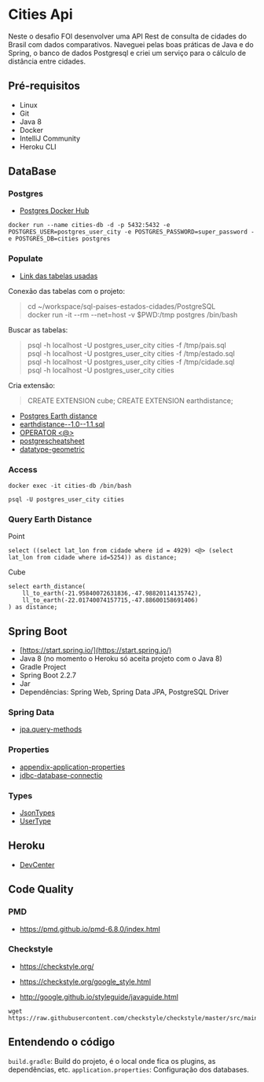 # Cities Api
Neste o desafio FOI desenvolver uma API Rest de consulta de cidades do Brasil com dados comparativos. Naveguei pelas boas práticas de Java e do Spring, o banco de dados Postgresql e criei um serviço para o cálculo de distância entre cidades.

## Pré-requisitos
- Linux
- Git
- Java 8
- Docker
- IntelliJ Community
- Heroku CLI

## DataBase

### Postgres

* [Postgres Docker Hub](https://hub.docker.com/_/postgres)

```shell script
docker run --name cities-db -d -p 5432:5432 -e POSTGRES_USER=postgres_user_city -e POSTGRES_PASSWORD=super_password -e POSTGRES_DB=cities postgres
```

### Populate
- [Link das tabelas usadas](https://github.com/chinnonsantos/sql-paises-estados-cidades/tree/master/PostgreSQL)

Conexão das tabelas com o projeto:
>cd ~/workspace/sql-paises-estados-cidades/PostgreSQL <br>
>docker run -it --rm --net=host -v $PWD:/tmp postgres /bin/bash <br>

Buscar as tabelas:
>psql -h localhost -U postgres_user_city cities -f /tmp/pais.sql <br>
>psql -h localhost -U postgres_user_city cities -f /tmp/estado.sql <br>
>psql -h localhost -U postgres_user_city cities -f /tmp/cidade.sql <br>
>psql -h localhost -U postgres_user_city cities <br>

Cria extensão:
>CREATE EXTENSION cube; 
>CREATE EXTENSION earthdistance;

* [Postgres Earth distance](https://www.postgresql.org/docs/current/earthdistance.html)
* [earthdistance--1.0--1.1.sql](https://github.com/postgres/postgres/blob/master/contrib/earthdistance/earthdistance--1.0--1.1.sql)
* [OPERATOR <@>](https://github.com/postgres/postgres/blob/master/contrib/earthdistance/earthdistance--1.1.sql)
* [postgrescheatsheet](https://postgrescheatsheet.com/#/tables)
* [datatype-geometric](https://www.postgresql.org/docs/current/datatype-geometric.html)

### Access

```shell script
docker exec -it cities-db /bin/bash

psql -U postgres_user_city cities
```

### Query Earth Distance

Point
```roomsql
select ((select lat_lon from cidade where id = 4929) <@> (select lat_lon from cidade where id=5254)) as distance;
```

Cube
```roomsql
select earth_distance(
    ll_to_earth(-21.95840072631836,-47.98820114135742), 
    ll_to_earth(-22.01740074157715,-47.88600158691406)
) as distance;
```

## Spring Boot

- [https://start.spring.io/](https://start.spring.io/)
- Java 8 (no momento o Heroku só aceita projeto com o Java 8)
- Gradle Project
- Spring Boot 2.2.7 
- Jar
- Dependências: Spring Web, Spring Data JPA, PostgreSQL Driver

### Spring Data

* [jpa.query-methods](https://docs.spring.io/spring-data/jpa/docs/current/reference/html/#jpa.query-methods)

### Properties

* [appendix-application-properties](https://docs.spring.io/spring-boot/docs/current/reference/html/appendix-application-properties.html)
* [jdbc-database-connectio](https://www.codejava.net/java-se/jdbc/jdbc-database-connection-url-for-common-databases)

### Types

* [JsonTypes](https://github.com/vladmihalcea/hibernate-types)
* [UserType](https://docs.jboss.org/hibernate/orm/3.5/api/org/hibernate/usertype/UserType.html)

## Heroku

* [DevCenter](https://devcenter.heroku.com/articles/getting-started-with-gradle-on-heroku)

## Code Quality

### PMD

+ https://pmd.github.io/pmd-6.8.0/index.html

### Checkstyle

+ https://checkstyle.org/

+ https://checkstyle.org/google_style.html

+ http://google.github.io/styleguide/javaguide.html

```shell script
wget https://raw.githubusercontent.com/checkstyle/checkstyle/master/src/main/resources/google_checks.xml
```

## Entendendo o código
`build.gradle`: Build do projeto, é o local onde fica os plugins, as dependências, etc.
`application.properties`: Configuração dos databases.
